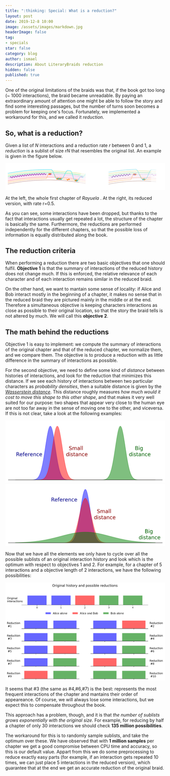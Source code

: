 ```yaml
---
title: ":thinking: Special: What is a reduction?"
layout: post
date: 2019-12-8 10:00
image: /assets/images/markdown.jpg
headerImage: false
tag:
- specials
star: false
category: blog
author: ismael
description: About LiteraryBraids reduction
hidden: false
published: true
---
```


<!-- Display LaTeX -->
<!-- <script type="text/x-mathjax-config">
    MathJax.Hub.Config({
      tex2jax: {
        skipTags: ['script', 'noscript', 'style', 'textarea', 'pre'],
        inlineMath: [['$','$']]
      }
    });
</script>
<script src="https://cdn.mathjax.org/mathjax/latest/MathJax.js?config=TeX-AMS-MML_HTMLorMML" type="text/javascript"></script> -->

One of the original limitations of the braids was that, if the book got too long (~ 1000 interactions), the braid became unreadable. By paying an extraordinary amount of attention one might be able to follow the story and find some interesting passages, but the number of turns soon becomes a problem for keeping one's focus. Fortunately, we implemented a workaround for this, and we called it *reduction*.

## So, what is a reduction?

Given a list of *N* interactions and a reduction rate *r* between 0 and 1, a *reduction* is a sublist of size *rN* that resembles the original list. An example is given in the figure below. 

![Reduction](../assets/images/about_reduced.png)
<figcaption class="caption">At the left, the whole first chapter of <i>Rayuela </i>. At the right, its reduced version, with rate r=0.5.  </figcaption>

As you can see, some interactions have been dropped, but thanks to the fact that interactions usually get repeated a lot, the structure of the chapter is basically the same. Furthermore, the reductions are performed independently for the different chapters, so that the possible loss of information is equally distributed along the book. 

## The reduction criteria

When performing a reduction there are two basic objectives that one should fulfil. **Objective 1** is that the summary of interactions of the reduced history does not change much. If this is enforced, the relative relevance of each character and of each interaction remains similar in the reduced braid.

On the other hand, we want to mantain some sense of locality: if Alice and Bob interact mostly in the beginning of a chapter, it makes no sense that in the reduced braid they are pictured mainly in the middle or at the end. Therefore a simultaneous objective is keeping characters interactions as close as possible to their original location, so that the story the braid tells is not altered by much. We will call this **objective 2**. 

## The math behind the reductions

Objective 1 is easy to implement: we compute the summary of interactions of the original chapter and that of the reduced chapter, we normalize them, and we compare them. The objective is to produce a reduction with as little difference in the summary of interactions as possible.

For the second objective, we need to define some kind of *distance* between histories of interactions, and look for the reduction that minimizes this distance. If we see each history of interactions between two particular characters as *probability densities*, then a suitable distance is given by the [*Wasserstein distance*](https://en.wikipedia.org/wiki/Wasserstein_metric). This distance roughly measures *how much would it cost to move this shape to this other shape*, and that makes it very well suited for our purpose: two shapes that appear very close to the human eye are not too far away in the sense of moving one to the other, and viceversa. If this is not clear, take a look at the following examples:


<div class="side-by-side">
    <div class="toleft">
        <img class="image" src="../assets/images/distance.png" alt="Distance1" >
    </div>
    <div class="toright">
<img class="image" src="../assets/images/distance2.png" alt="Distance2" >
    </div>
</div>


Now that we have all the elements we only have to cycle over all the possible sublists of an original interaction history and look which is the optimum with respect to objectives 1 and 2. For example, for a chapter of 5 interactions and a objective length of 2 interactions, we have the following possibilities:

![Reduction](../assets/images/reduction.png)

It seems that #3 (the same as #4,#6,#7) is the best: represents the most frequent interactions of the chapter and mantains their order of appeareance. Of course, we will always lose some interactions, but we expect this to compensate throughout the book. 

This approach has a problem, though, and it is that *the number of sublists grows exponentially with the original size*. For example, for reducing by half a chapter of only 30 interactions we should check **135 million possibilities**. 

The workaround for this is to randomly sample sublists, and take the optimum over these. We have observed that with **1 million samples** per chapter we get a good compromise between CPU time and accuracy, so this is our default value. Appart from this we do some preprocessing to reduce exactly easy parts (for example, if an interaction gets repeated 10 times, we can just place 5 interactions in the reduced version), which guarantee that at the end we get an accurate reduction of the original braid.